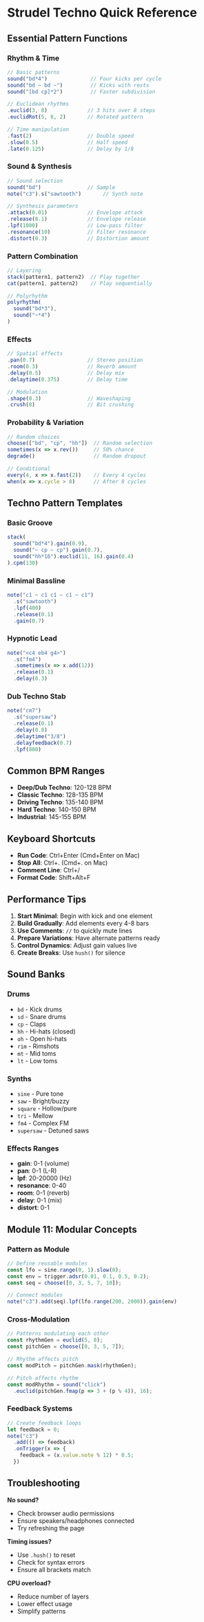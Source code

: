 # Strudel Techno Quick Reference

## Essential Pattern Functions

### Rhythm & Time
```javascript
// Basic patterns
sound("bd*4")              // Four kicks per cycle
sound("bd ~ bd ~")         // Kicks with rests
sound("[bd cp]*2")         // Faster subdivision

// Euclidean rhythms
.euclid(3, 8)             // 3 hits over 8 steps
.euclidRot(5, 8, 2)       // Rotated pattern

// Time manipulation
.fast(2)                  // Double speed
.slow(0.5)                // Half speed
.late(0.125)              // Delay by 1/8
```

### Sound & Synthesis
```javascript
// Sound selection
sound("bd")               // Sample
note("c3").s("sawtooth")       // Synth note

// Synthesis parameters
.attack(0.01)             // Envelope attack
.release(0.1)             // Envelope release
.lpf(1000)                // Low-pass filter
.resonance(10)            // Filter resonance
.distort(0.3)             // Distortion amount
```

### Pattern Combination
```javascript
// Layering
stack(pattern1, pattern2)  // Play together
cat(pattern1, pattern2)    // Play sequentially

// Polyrhythm
polyrhythm(
  sound("bd*3"),
  sound("~*4")
)
```

### Effects
```javascript
// Spatial effects
.pan(0.7)                 // Stereo position
.room(0.3)                // Reverb amount
.delay(0.5)               // Delay mix
.delaytime(0.375)         // Delay time

// Modulation
.shape(0.3)               // Waveshaping
.crush(8)                 // Bit crushing
```

### Probability & Variation
```javascript
// Random choices
choose(["bd", "cp", "hh"])  // Random selection
sometimes(x => x.rev())     // 50% chance
degrade()                   // Random dropout

// Conditional
every(4, x => x.fast(2))    // Every 4 cycles
when(x => x.cycle > 8)      // After 8 cycles
```

## Techno Pattern Templates

### Basic Groove
```javascript
stack(
  sound("bd*4").gain(0.9),
  sound("~ cp ~ cp").gain(0.7),
  sound("hh*16").euclid(11, 16).gain(0.4)
).cpm(130)
```

### Minimal Bassline
```javascript
note("c1 ~ c1 c1 ~ c1 ~ c1")
  .s("sawtooth")
  .lpf(400)
  .release(0.1)
  .gain(0.7)
```

### Hypnotic Lead
```javascript
note("<c4 eb4 g4>")
  .s("fm4")
  .sometimes(x => x.add(12))
  .release(0.1)
  .delay(0.3)
```

### Dub Techno Stab
```javascript
note("cm7")
  .s("supersaw")
  .release(0.1)
  .delay(0.8)
  .delaytime("3/8")
  .delayfeedback(0.7)
  .lpf(800)
```

## Common BPM Ranges

- **Deep/Dub Techno**: 120-128 BPM
- **Classic Techno**: 128-135 BPM  
- **Driving Techno**: 135-140 BPM
- **Hard Techno**: 140-150 BPM
- **Industrial**: 145-155 BPM

## Keyboard Shortcuts

- **Run Code**: Ctrl+Enter (Cmd+Enter on Mac)
- **Stop All**: Ctrl+. (Cmd+. on Mac)
- **Comment Line**: Ctrl+/
- **Format Code**: Shift+Alt+F

## Performance Tips

1. **Start Minimal**: Begin with kick and one element
2. **Build Gradually**: Add elements every 4-8 bars
3. **Use Comments**: `//` to quickly mute lines
4. **Prepare Variations**: Have alternate patterns ready
5. **Control Dynamics**: Adjust gain values live
6. **Create Breaks**: Use `hush()` for silence

## Sound Banks

### Drums
- `bd` - Kick drums
- `sd` - Snare drums
- `cp` - Claps
- `hh` - Hi-hats (closed)
- `oh` - Open hi-hats
- `rim` - Rimshots
- `mt` - Mid toms
- `lt` - Low toms

### Synths
- `sine` - Pure tone
- `saw` - Bright/buzzy
- `square` - Hollow/pure
- `tri` - Mellow
- `fm4` - Complex FM
- `supersaw` - Detuned saws

### Effects Ranges
- **gain**: 0-1 (volume)
- **pan**: 0-1 (L-R)
- **lpf**: 20-20000 (Hz)
- **resonance**: 0-40
- **room**: 0-1 (reverb)
- **delay**: 0-1 (mix)
- **distort**: 0-1

## Module 11: Modular Concepts

### Pattern as Module
```javascript
// Define reusable modules
const lfo = sine.range(0, 1).slow(8);
const env = trigger.adsr(0.01, 0.1, 0.5, 0.2);
const seq = choose([0, 3, 5, 7, 10]);

// Connect modules
note("c3").add(seq).lpf(lfo.range(200, 2000)).gain(env)
```

### Cross-Modulation
```javascript
// Patterns modulating each other
const rhythmGen = euclid(5, 8);
const pitchGen = choose([0, 3, 5, 7]);

// Rhythm affects pitch
const modPitch = pitchGen.mask(rhythmGen);

// Pitch affects rhythm
const modRhythm = sound("click")
  .euclid(pitchGen.fmap(p => 3 + (p % 4)), 16);
```

### Feedback Systems
```javascript
// Create feedback loops
let feedback = 0;
note("c3")
  .add(() => feedback)
  .onTrigger(x => {
    feedback = (x.value.note % 12) * 0.5;
  })
```

## Troubleshooting

**No sound?**
- Check browser audio permissions
- Ensure speakers/headphones connected
- Try refreshing the page

**Timing issues?**
- Use `.hush()` to reset
- Check for syntax errors
- Ensure all brackets match

**CPU overload?**
- Reduce number of layers
- Lower effect usage
- Simplify patterns